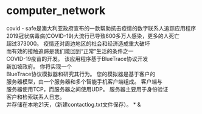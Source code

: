 # computer_network
covid - safe是澳大利亚政府宣布的一款帮助抗击疫情的数字联系人追踪应用程序  
2019冠状病毒病(COVID-19)大流行已导致600多万人感染，更多的人死亡  
超过373000。 疫情还对周边地区的社会和经济造成重大破坏  
而有效的接触追踪是我们能回到“正常”生活的条件之一  
COVID-19疫苗的开发。 该应用程序基于BlueTrace协议开发  
新加坡政府。 你将实现一个  
BlueTrace协议模拟器和研究其行为。 您的模拟器是基于客户的  
服务器模型，由一个服务器和多个智能手机客户端组成。 客户端与  
服务器使用TCP，而服务器之间使用UDP。 服务器主要用于身份验证  
客户和检索联系人日志。  
并存储在本地21天，（新建contactlog.txt文件保存）。
*
&
